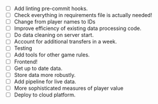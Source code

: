 - [ ] Add linting pre-commit hooks.
- [ ] Check everything in requirements file is actually needed!
- [ ] Change from player names to IDs
- [ ] Improve efficiency of existing data processing code.
- [ ] Do data cleaning on server start.
- [ ] Account for additional transfers in a week.
- [ ] Testing
- [ ] Add tools for other game rules.
- [ ] Frontend!
- [ ] Get up to date data.
- [ ] Store data more robustly.
- [ ] Add pipeline for live data.
- [ ] More sophisticated measures of player value
- [ ] Deploy to cloud platform.